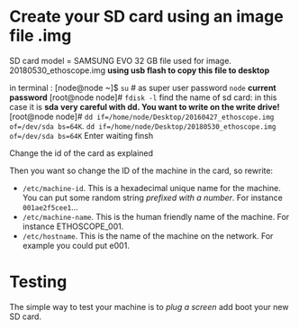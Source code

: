 Create your SD card using an image file   .img
=======================

SD card model = SAMSUNG EVO 32 GB
file used for image.  20180530_ethoscope.img  **using usb flash to copy this file to desktop**

in terminal : 
[node@node ~]$ `su` # as  super user 
password `node`    **current password**
[root@node node]# `fdisk -l`
find the name of sd card: in this case it is **sda**  **very careful with dd. You want to write on the write drive!**
[root@node node]# `dd if=/home/node/Desktop/20160427_ethoscope.img of=/dev/sda bs=64K`.
		``dd if=/home/node/Desktop/20180530_ethoscope.img of=/dev/sda bs=64K``
Enter
waiting
finsh



 
Change the id of the card as explained 

Then you want so change the ID of the machine in the card, so rewrite:
* `/etc/machine-id`. This is a hexadecimal unique name for the machine. You can put some random string *prefixed with a number*. For instance `001ae2f5cee1`...
* `/etc/machine-name`. This is the human friendly name of the machine. For instance ETHOSCOPE_001.
* `/etc/hostname`. This is the name of the machine on the network. For example you could put e001.



Testing
================

The simple way to test your machine is to *plug a screen* add boot your new SD card.

